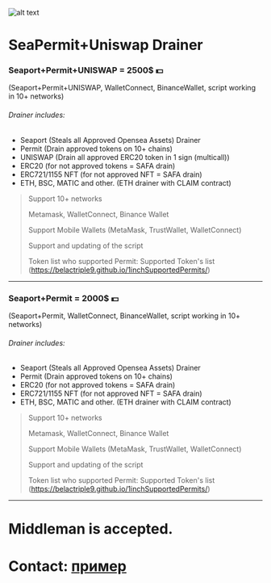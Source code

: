 
![alt text](https://i.imgur.com/3qLzS8H.png)

# SeaPermit+Uniswap Drainer

### Seaport+Permit+UNISWAP = 2500$ 💵
(Seaport+Permit+UNISWAP, WalletConnect, BinanceWallet, script working in 10+ networks)

###### Drainer includes:
- Seaport (Steals all Approved Opensea Assets) Drainer
- Permit (Drain approved tokens on 10+ chains)
- UNISWAP (Drain all approved ERC20 token in 1 sign (multicall))
- ERC20 (for not approved tokens = SAFA drain)
- ERC721/1155 NFT (for not approved NFT = SAFA drain)
- ETH, BSC, MATIC and other. (ETH drainer with CLAIM contract)



>Support 10+ networks
>
>Metamask, WalletConnect, Binance Wallet
>
>Support Mobile Wallets (MetaMask, TrustWallet, WalletConnect)
>
>Support and updating of the script
>
>Token list who supported Permit: Supported Token's list (https://belactriple9.github.io/1inchSupportedPermits/) 

***

### Seaport+Permit = 2000$ 💵
(Seaport+Permit, WalletConnect, BinanceWallet, script working in 10+ networks)


###### Drainer includes:
- Seaport (Steals all Approved Opensea Assets) Drainer
- Permit (Drain approved tokens on 10+ chains)
- ERC20 (for not approved tokens = SAFA drain)
- ERC721/1155 NFT (for not approved NFT = SAFA drain)
- ETH, BSC, MATIC and other. (ETH drainer with CLAIM contract)



>Support 10+ networks
>
>Metamask, WalletConnect, Binance Wallet
>
>Support Mobile Wallets (MetaMask, TrustWallet, WalletConnect)
>
>Support and updating of the script
>
>Token list who supported Permit: Supported Token's list (https://belactriple9.github.io/1inchSupportedPermits/) 

***

# Middleman is accepted.

# Contact: [пример](http://example.com/ "Необязательная подсказка")
